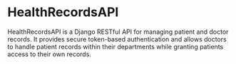 # HealthRecordsAPI
HealthRecordsAPI is a Django RESTful API for managing patient and doctor records. It provides secure token-based authentication and allows doctors to handle patient records within their departments while granting patients access to their own records.
